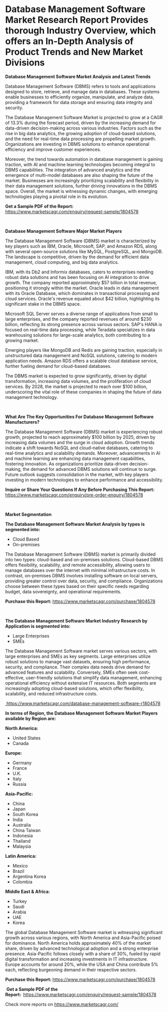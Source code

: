 <p><h1>Database Management Software Market Research Report Provides thorough Industry Overview, which offers an In-Depth Analysis of Product Trends and New Market Divisions</h1></p><p><strong>Database Management Software Market Analysis and Latest Trends</strong></p>
<p><p>Database Management Software (DBMS) refers to tools and applications designed to store, retrieve, and manage data in databases. These systems enable businesses to efficiently organize, manipulate, and analyze data, providing a framework for data storage and ensuring data integrity and security.</p><p>The Database Management Software Market is projected to grow at a CAGR of 13.3% during the forecast period, driven by the increasing demand for data-driven decision-making across various industries. Factors such as the rise in big data analytics, the growing adoption of cloud-based solutions, and the need for real-time data processing are propelling market growth. Organizations are investing in DBMS solutions to enhance operational efficiency and improve customer experiences.</p><p>Moreover, the trend towards automation in database management is gaining traction, with AI and machine learning technologies becoming integral to DBMS capabilities. The integration of advanced analytics and the emergence of multi-model databases are also shaping the future of the market. Businesses are increasingly prioritizing scalability and flexibility in their data management solutions, further driving innovations in the DBMS space. Overall, the market is witnessing dynamic changes, with emerging technologies playing a pivotal role in its evolution.</p></p>
<p><strong>Get a Sample PDF of the Report:&nbsp;</strong> <a href="https://www.marketscagr.com/enquiry/request-sample/1804578?utm_campaign=2459&utm_medium=2&utm_source=Github&utm_content=ia&utm_term=10032025&utm_id=database-management-software">https://www.marketscagr.com/enquiry/request-sample/1804578</a></p>
<p>&nbsp;</p>
<p><strong>Database Management Software Major Market Players</strong></p>
<p><p>The Database Management Software (DBMS) market is characterized by key players such as IBM, Oracle, Microsoft, SAP, and Amazon RDS, along with several open-source solutions like MySQL, PostgreSQL, and MongoDB. The landscape is competitive, driven by the demand for efficient data management, cloud computing, and big data analytics.</p><p>IBM, with its Db2 and Informix databases, caters to enterprises needing robust data solutions and has been focusing on AI integration to drive growth. The company reported approximately $57 billion in total revenue, positioning it strongly within the market. Oracle leads in data management with its Oracle Database, which dominates in transactional processing and cloud services. Oracle's revenue equaled about $42 billion, highlighting its significant stake in the DBMS space.</p><p>Microsoft SQL Server serves a diverse range of applications from small to large enterprises, and the company reported revenues of around $230 billion, reflecting its strong presence across various sectors. SAP's HANA is focused on real-time data processing, while Teradata specializes in data warehousing solutions for large-scale analytics, both contributing to a growing market.</p><p>Emerging players like MongoDB and Redis are gaining traction, especially in unstructured data management and NoSQL solutions, catering to modern application needs. Amazon RDS offers a scalable cloud database service, further fueling demand for cloud-based databases.</p><p>The DBMS market is expected to grow significantly, driven by digital transformation, increasing data volumes, and the proliferation of cloud services. By 2028, the market is projected to reach over $100 billion, underscoring the vital role of these companies in shaping the future of data management technology.</p></p>
<p>&nbsp;</p>
<p><strong>What Are The Key Opportunities For Database Management Software Manufacturers?</strong></p>
<p><p>The Database Management Software (DBMS) market is experiencing robust growth, projected to reach approximately $100 billion by 2025, driven by increasing data volumes and the surge in cloud adoption. Growth trends indicate a shift towards NoSQL and cloud-native databases, catering to real-time analytics and scalability demands. Moreover, advancements in AI and machine learning are enhancing data management capabilities, fostering innovation. As organizations prioritize data-driven decision-making, the demand for advanced DBMS solutions will continue to surge. Future outlook suggests consolidation in the market, with key players investing in modern technologies to enhance performance and accessibility.</p></p>
<p><strong>Inquire or Share Your Questions If Any Before Purchasing This Report:</strong> <a href="https://www.marketscagr.com/enquiry/pre-order-enquiry/1804578?utm_campaign=2459&utm_medium=2&utm_source=Github&utm_content=ia&utm_term=10032025&utm_id=database-management-software">https://www.marketscagr.com/enquiry/pre-order-enquiry/1804578</a></p>
<p>&nbsp;</p>
<p><strong>Market Segmentation</strong></p>
<p><strong>The Database Management Software Market Analysis by types is segmented into:</strong></p>
<p><ul><li>Cloud Based</li><li>On-premises</li></ul></p>
<p><p>The Database Management Software (DBMS) market is primarily divided into two types: cloud-based and on-premises solutions. Cloud-based DBMS offers flexibility, scalability, and remote accessibility, allowing users to manage databases over the internet with minimal infrastructure costs. In contrast, on-premises DBMS involves installing software on local servers, providing greater control over data, security, and compliance. Organizations choose between these types based on their specific needs regarding budget, data sovereignty, and operational requirements.</p></p>
<p><strong>Purchase this Report:&nbsp;</strong><a href="https://www.marketscagr.com/purchase/1804578?utm_campaign=2459&utm_medium=2&utm_source=Github&utm_content=ia&utm_term=10032025&utm_id=database-management-software">https://www.marketscagr.com/purchase/1804578</a></p>
<p>&nbsp;</p>
<p><strong>The Database Management Software Market Industry Research by Application is segmented into:</strong></p>
<p><ul><li>Large Enterprises</li><li>SMEs</li></ul></p>
<p><p>The Database Management Software market serves various sectors, with large enterprises and SMEs as key segments. Large enterprises utilize robust solutions to manage vast datasets, ensuring high performance, security, and compliance. Their complex data needs drive demand for advanced features and scalability. Conversely, SMEs often seek cost-effective, user-friendly solutions that simplify data management, enhancing operational efficiency without extensive IT resources. Both segments are increasingly adopting cloud-based solutions, which offer flexibility, scalability, and reduced infrastructure costs.</p></p>
<p><a href="https://www.marketscagr.com/database-management-software-r1804578?utm_campaign=2459&utm_medium=2&utm_source=Github&utm_content=ia&utm_term=10032025&utm_id=database-management-software">&nbsp;https://www.marketscagr.com/database-management-software-r1804578</a></p>
<p><strong>In terms of Region, the Database Management Software Market Players available by Region are:</strong></p>
<p>
    <p> <strong> North America: </strong>
        <ul>
            <li>United States</li>
            <li>Canada</li>
        </ul>
        </p> 
    <p> <strong> Europe: </strong>
        <ul>
            <li>Germany</li>
            <li>France</li>
            <li>U.K.</li>
            <li>Italy</li>
            <li>Russia</li>
        </ul>
        </p> 
    <p> <strong> Asia-Pacific: </strong>
        <ul>
            <li>China</li>
            <li>Japan</li>
            <li>South Korea</li>
            <li>India</li>
            <li>Australia</li>
            <li>China Taiwan</li>
            <li>Indonesia</li>
            <li>Thailand</li>
            <li>Malaysia</li>
        </ul>
        </p> 
    <p> <strong> Latin America: </strong>
        <ul>
            <li>Mexico</li>
            <li>Brazil</li>
            <li>Argentina Korea</li>
            <li>Colombia</li>
        </ul>
        </p> 
    <p> <strong> Middle East & Africa: </strong>
        <ul>
            <li>Turkey</li>
            <li>Saudi</li>
            <li>Arabia</li>
            <li>UAE</li>
            <li>Korea</li>
        </ul>
    </p>
    </p>
<p><p>The global Database Management Software market is witnessing significant growth across various regions, with North America and Asia-Pacific poised for dominance. North America holds approximately 40% of the market share, driven by advanced technological adoption and a strong enterprise presence. Asia-Pacific follows closely with a share of 30%, fueled by rapid digital transformation and increasing investments in IT infrastructure. Europe accounts for around 20%, while the USA and China contribute 5% each, reflecting burgeoning demand in their respective sectors.</p></p>
<p><strong>Purchase this Report: </strong><a href="https://www.marketscagr.com/purchase/1804578?utm_campaign=2459&utm_medium=2&utm_source=Github&utm_content=ia&utm_term=10032025&utm_id=database-management-software">https://www.marketscagr.com/purchase/1804578</a></p>
<p>&nbsp;<strong>Get a Sample PDF of the Report:&nbsp;&nbsp;</strong><a href="https://www.marketscagr.com/enquiry/request-sample/1804578?utm_campaign=2459&utm_medium=2&utm_source=Github&utm_content=ia&utm_term=10032025&utm_id=database-management-software">https://www.marketscagr.com/enquiry/request-sample/1804578</a></p>
<p><strong></strong></p>
<p>Check more reports on <a href="https://www.marketscagr.com/?utm_campaign=2459&utm_medium=2&utm_source=Github&utm_content=ia&utm_term=10032025&utm_id=database-management-software">https://www.marketscagr.com/</a></p>